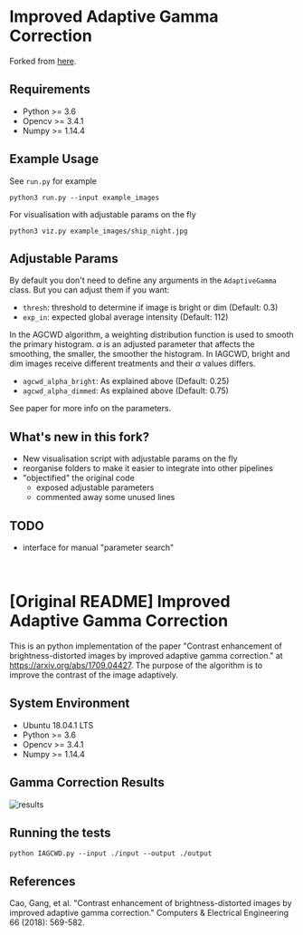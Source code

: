 # Improved Adaptive Gamma Correction

Forked from [here](https://github.com/leowang7/iagcwd).

## Requirements

- Python >= 3.6
- Opencv >= 3.4.1
- Numpy >= 1.14.4

## Example Usage

See `run.py` for example

```
python3 run.py --input example_images
```

For visualisation with adjustable params on the fly
```
python3 viz.py example_images/ship_night.jpg
```

## Adjustable Params

By default you don't need to define any arguments in the `AdaptiveGamma` class. But you can adjust them if you want:

- `thresh`: threshold to determine if image is bright or dim (Default: 0.3)
- `exp_in`: expected global average intensity (Default: 112)

In the AGCWD algorithm, a weighting distribution function is used to smooth the primary histogram. $\alpha$ is an adjusted parameter that affects the smoothing, the smaller, the smoother the histogram. In IAGCWD, bright and dim images receive different treatments and their $\alpha$ values differs.

- `agcwd_alpha_bright`: As explained above (Default: 0.25)
- `agcwd_alpha_dimmed`: As explained above (Default: 0.75)

See paper for more info on the parameters.

## What's new in this fork?

- New visualisation script with adjustable params on the fly
- reorganise folders to make it easier to integrate into other pipelines
- "objectified" the original code
  - exposed adjustable parameters
  - commented away some unused lines  

## TODO

- interface for manual "parameter search"

<br/>

# [Original README] Improved Adaptive Gamma Correction
This is an python implementation of the paper "Contrast enhancement of brightness-distorted images by improved adaptive gamma correction." at https://arxiv.org/abs/1709.04427. The purpose of the algorithm is to improve the contrast of the image adaptively.

## System Environment
- Ubuntu 18.04.1 LTS
- Python >= 3.6
- Opencv >= 3.4.1
- Numpy >= 1.14.4

## Gamma Correction Results
![results](docs/img/test_results.png)

## Running the tests
```
python IAGCWD.py --input ./input --output ./output
```

## References
Cao, Gang, et al. "Contrast enhancement of brightness-distorted images by improved adaptive gamma correction." Computers & Electrical Engineering 66 (2018): 569-582.
